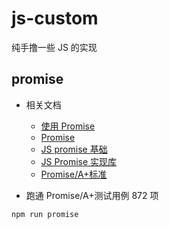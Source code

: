 # js-custom

纯手撸一些 JS 的实现

## promise

- 相关文档

  - [使用 Promise](https://developer.mozilla.org/zh-CN/docs/Web/JavaScript/Guide/Using_promises)
  - [Promise](https://developer.mozilla.org/zh-CN/docs/Web/JavaScript/Reference/Global_Objects/Promise)
  - [JS promise 基础](https://medium.com/@ramsunvtech/promises-of-promise-part-1-53f769245a53)
  - [JS Promise 实现库](https://medium.com/@ramsunvtech/js-promise-part-2-q-js-when-js-and-rsvp-js-af596232525c)
  - [Promise/A+标准](https://promisesaplus.com/#notes)

- 跑通 Promise/A+测试用例 872 项

```shell
npm run promise
```
